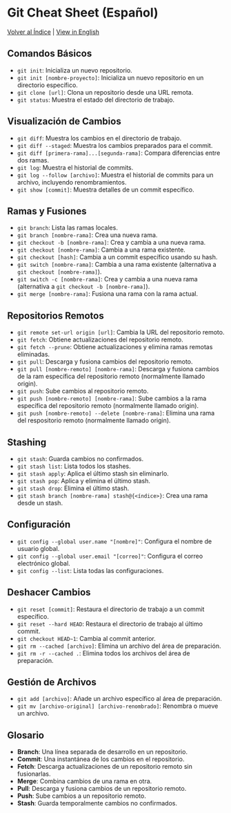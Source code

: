 # Git Cheat Sheet (Español)

[Volver al Índice](index.md) | [View in English](en.md)

## Comandos Básicos

- `git init`: Inicializa un nuevo repositorio.
- `git init [nombre-proyecto]`: Inicializa un nuevo repositorio en un directorio específico.
- `git clone [url]`: Clona un repositorio desde una URL remota.
- `git status`: Muestra el estado del directorio de trabajo.

## Visualización de Cambios

- `git diff`: Muestra los cambios en el directorio de trabajo.
- `git diff --staged`: Muestra los cambios preparados para el commit.
- `git diff [primera-rama]...[segunda-rama]`: Compara diferencias entre dos ramas.
- `git log`: Muestra el historial de commits.
- `git log --follow [archivo]`: Muestra el historial de commits para un archivo, incluyendo renombramientos.
- `git show [commit]`: Muestra detalles de un commit específico.

## Ramas y Fusiones

- `git branch`: Lista las ramas locales.
- `git branch [nombre-rama]`: Crea una nueva rama.
- `git checkout -b [nombre-rama]`: Crea y cambia a una nueva rama.
- `git checkout [nombre-rama]`: Cambia a una rama existente.
- `git checkout [hash]`: Cambia a un commit específico usando su hash.
- `git switch [nombre-rama]`: Cambia a una rama existente (alternativa a `git checkout [nombre-rama]`).
- `git switch -c [nombre-rama]`: Crea y cambia a una nueva rama (alternativa a `git checkout -b [nombre-rama]`).
- `git merge [nombre-rama]`: Fusiona una rama con la rama actual.

## Repositorios Remotos

- `git remote set-url origin [url]`: Cambia la URL del repositorio remoto.
- `git fetch`: Obtiene actualizaciones del repositorio remoto.
- `git fetch --prune`: Obtiene actualizaciones y elimina ramas remotas eliminadas.
- `git pull`: Descarga y fusiona cambios del repositorio remoto.
- `git pull [nombre-remoto] [nombre-rama]`: Descarga y fusiona cambios de la ram específica del repositorio remoto (normalmente llamado origin).
- `git push`: Sube cambios al repositorio remoto.
- `git push [nombre-remoto] [nombre-rama]`: Sube cambios a la rama específica del repositorio remoto (normalmente llamado origin).
- `git push [nombre-remoto] --delete [nombre-rama]`: Elimina una rama del respositorio remoto (normalmente llamado origin).

## Stashing

- `git stash`: Guarda cambios no confirmados.
- `git stash list`: Lista todos los stashes.
- `git stash apply`: Aplica el último stash sin eliminarlo.
- `git stash pop`: Aplica y elimina el último stash.
- `git stash drop`: Elimina el último stash.
- `git stash branch [nombre-rama] stash@{<índice>}`: Crea una rama desde un stash.

## Configuración

- `git config --global user.name "[nombre]"`: Configura el nombre de usuario global.
- `git config --global user.email "[correo]"`: Configura el correo electrónico global.
- `git config --list`: Lista todas las configuraciones.

## Deshacer Cambios

- `git reset [commit]`: Restaura el directorio de trabajo a un commit específico.
- `git reset --hard HEAD`: Restaura el directorio de trabajo al último commit.
- `git checkout HEAD~1`: Cambia al commit anterior.
- `git rm --cached [archivo]`: Elimina un archivo del área de preparación.
- `git rm -r --cached .`: Elimina todos los archivos del área de preparación.

## Gestión de Archivos

- `git add [archivo]`: Añade un archivo específico al área de preparación.
- `git mv [archivo-original] [archivo-renombrado]`: Renombra o mueve un archivo.

## Glosario

- **Branch**: Una línea separada de desarrollo en un repositorio.
- **Commit**: Una instantánea de los cambios en el repositorio.
- **Fetch**: Descarga actualizaciones de un repositorio remoto sin fusionarlas.
- **Merge**: Combina cambios de una rama en otra.
- **Pull**: Descarga y fusiona cambios de un repositorio remoto.
- **Push**: Sube cambios a un repositorio remoto.
- **Stash**: Guarda temporalmente cambios no confirmados.
